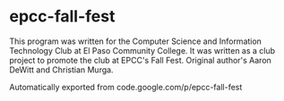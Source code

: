 # epcc-fall-fest

This program was written for the Computer Science and Information Technology Club at El Paso Community College. It was written as a club project to promote the club at EPCC's Fall Fest. 
Original author's Aaron DeWitt and Christian Murga.

Automatically exported from code.google.com/p/epcc-fall-fest
